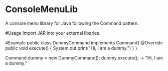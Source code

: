 # ConsoleMenuLib
A console menu library for Java following the Command pattern.

#Usage
Import JAR into your external libaries.

#Example
public class DummyCommand implements Command{
    @Override
    public void execute() {
      System.out.print("Hi, I am a dummy.")
    }
}

Command dummy = new DummyCommand();
dummy.execute(); 
-> "Hi, I am a dummy."
